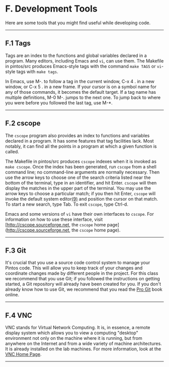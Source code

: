 F. Development Tools
====================

Here are some tools that you might find useful while developing code.

* * *

F.1 Tags
--------

Tags are an index to the functions and global variables declared in a program. Many editors, including Emacs and `vi`, can use them. The Makefile in pintos/src produces Emacs-style tags with the command `make TAGS` or `vi`\-style tags with `make tags`.

In Emacs, use M-. to follow a tag in the current window, C-x 4 . in a new window, or C-x 5 . in a new frame. If your cursor is on a symbol name for any of those commands, it becomes the default target. If a tag name has multiple definitions, M-0 M-. jumps to the next one. To jump back to where you were before you followed the last tag, use M-\*.

* * *

F.2 cscope
----------

The `cscope` program also provides an index to functions and variables declared in a program. It has some features that tag facilities lack. Most notably, it can find all the points in a program at which a given function is called.

The Makefile in pintos/src produces `cscope` indexes when it is invoked as `make cscope`. Once the index has been generated, run `cscope` from a shell command line; no command-line arguments are normally necessary. Then use the arrow keys to choose one of the search criteria listed near the bottom of the terminal, type in an identifier, and hit Enter. `cscope` will then display the matches in the upper part of the terminal. You may use the arrow keys to choose a particular match; if you then hit Enter, `cscope` will invoke the default system editor[(9)](pintos_fot.html#FOOT9) and position the cursor on that match. To start a new search, type Tab. To exit `cscope`, type Ctrl-d.

Emacs and some versions of `vi` have their own interfaces to `cscope`. For information on how to use these interface, visit [http://cscope.sourceforge.net, the `cscope` home page](http://cscope.sourceforge.net, the <CODE>cscope</CODE> home
page).

* * *

F.3 Git
-------

It's crucial that you use a source code control system to manage your Pintos code. This will allow you to keep track of your changes and coordinate changes made by different people in the project. For this class we recommend that you use Git; if you followed the instructions on getting started, a Git repository will already have been created for you. If you don't already know how to use Git, we recommend that you read the [Pro Git](http://git-scm.com/book) book online.

* * *

F.4 VNC
-------

VNC stands for Virtual Network Computing. It is, in essence, a remote display system which allows you to view a computing "desktop" environment not only on the machine where it is running, but from anywhere on the Internet and from a wide variety of machine architectures. It is already installed on the lab machines. For more information, look at the [VNC Home Page](http://www.realvnc.com/).

* * *
